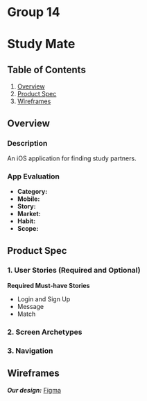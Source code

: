 Group 14 
===

# Study Mate

## Table of Contents
1. [Overview](#Overview)
1. [Product Spec](#Product-Spec)
1. [Wireframes](#Wireframes)

## Overview
### Description
An iOS application for finding study partners.

### App Evaluation
- **Category:**
- **Mobile:** 
- **Story:** 
- **Market:** 
- **Habit:** 
- **Scope:** 

## Product Spec
### 1. User Stories (Required and Optional)

**Required Must-have Stories**

* Login and Sign Up
* Message
* Match



### 2. Screen Archetypes


### 3. Navigation


## Wireframes
***Our design:*** [Figma](https://www.figma.com/file/wp96NYQjJMVjoFEXnPKjMq/Team14?node-id=0%3A1)
